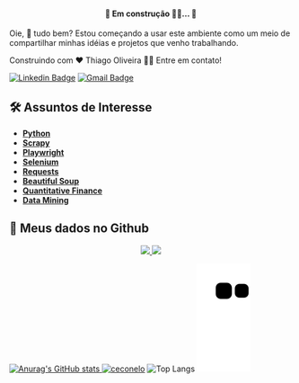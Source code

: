 <h4 align="center"> 
	🚧  Em construção 👀🚀...  🚧
</h4>


Oie, 👋 tudo bem?
Estou começando a usar este ambiente como um meio de compartilhar minhas idéias e projetos que venho trabalhando.



Construindo com ❤️ Thiago Oliveira 👋🏽 Entre em contato!

[![Linkedin Badge](https://img.shields.io/badge/-Thiago-blue?style=flat-square&logo=Linkedin&logoColor=white&link=https://www.linkedin.com/in/tgmarinho/)](https://www.linkedin.com/in/thiagoceconelo/) 
[![Gmail Badge](https://img.shields.io/badge/-thiceconelo@gmail.com-c14438?style=flat-square&logo=Gmail&logoColor=white&link=mailto:thiceconelo@gmail.com)](mailto:thiceconelo@gmail.com)

## 🛠 Assuntos de Interesse

-   **[Python](https://docs.python.org/3/)**
-   **[Scrapy](https://docs.scrapy.org/en/latest/index.html)**
-   **[Playwright](https://playwright.dev/python/docs/intro)**
-   **[Selenium](https://www.selenium.dev/documentation/)**
-   **[Requests](https://docs.python-requests.org/en/latest/)**
-   **[Beautiful Soup](https://beautiful-soup-4.readthedocs.io/en/latest/)**
-   **[Quantitative Finance](https://github.com/ceconelo/awesome-quant)**
-   **[Data Mining](#)**

<!-- <span style="height ">
![Anurag's GitHub stats](https://github-readme-stats.vercel.app/api?username=arthurspk&show_icons=true&theme=tokyonight)
</span> -->

## 👀 Meus dados no Github

<div align="center">
  <a href="https://github.com/ceconelo">
  <img height="180em" src="https://github-readme-stats.vercel.app/api?username=ceconelo&show_icons=true&theme=dracula&include_all_commits=true&count_private=true"/>
  <img height="180em" src="https://github-readme-stats.vercel.app/api/top-langs/?username=ceconelo&layout=compact&langs_count=7&theme=dracula"/>
</div>

![Anurag's GitHub stats](https://github-readme-stats.vercel.app/api?username=ceconelo&show_icons=true&theme=tokyonight)
[![ceconelo](https://github-readme-stats.vercel.app/api/top-langs/?username=ceconelo&hide=html&layout=compact=true&theme=tokyonight)](https://github.com/ceconelo/)
![Top Langs](https://github-readme-stats.vercel.app/api/top-langs/?username=ceconelo&layout=compact&theme=tokyonight)
![Snake animation](https://github.com/rafaballerini/rafaballerini/blob/output/github-contribution-grid-snake.svg)



<!---
ceconelo/ceconelo is a ✨ special ✨ repository because its `README.md` (this file) appears on your GitHub profile.
You can click the Preview link to take a look at your changes.
--->
